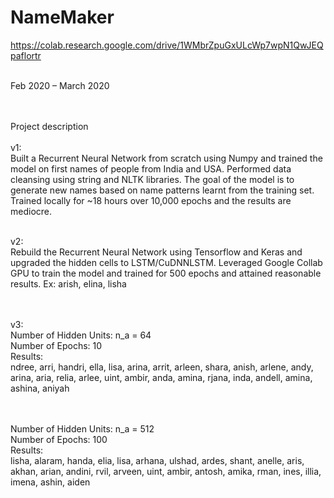 # NameMaker
https://colab.research.google.com/drive/1WMbrZpuGxULcWp7wpN1QwJEQpaflortr

<br>
Feb 2020 – March 2020

<br><br>
Project description
<br><br>
v1:
<br>
Built a Recurrent Neural Network from scratch using Numpy and trained the model on first names of people from India and USA.
Performed data cleansing using string and NLTK libraries.
The goal of the model is to generate new names based on name patterns learnt from the training set.
Trained locally for ~18 hours over 10,000 epochs and the results are mediocre.
<br><br>

v2:
<br>
Rebuild the Recurrent Neural Network using Tensorflow and Keras and upgraded the hidden cells to LSTM/CuDNNLSTM.
Leveraged Google Collab GPU to train the model and trained for 500 epochs and attained reasonable results. Ex: arish, elina, lisha

<br><br>
v3:
<br>
Number of Hidden Units: n_a = 64
<br>
Number of Epochs: 10
<br>
Results:
<br>
ndree,
arri,
handri,
ella,
lisa,
arina,
arrit,
arleen,
shara,
anish,
arlene,
andy,
arina,
aria,
relia,
arlee,
uint,
ambir,
anda,
amina,
rjana,
inda,
andell,
amina,
ashina,
aniyah

<br><br>
Number of Hidden Units: n_a = 512
<br>
Number of Epochs: 100
<br>
Results:
<br>
lisha,
alaram,
handa,
elia,
lisa,
arhana,
ulshad,
ardes,
shant,
anelle,
aris,
akhan,
arian,
andini,
rvil,
arveen,
uint,
ambir,
antosh,
amika,
rman,
ines,
illia,
imena,
ashin,
aiden
